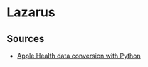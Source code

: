 # Lazarus

## Sources

* [Apple Health data conversion with Python](http://www.tdda.info/in-defence-of-xml-exporting-and-analysing-apple-health-data)
